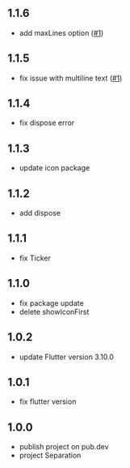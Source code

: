 ## 1.1.6
- add maxLines option ([#1](https://github.com/GiYeongUM/flutter_icon_snackbar/issues/1))

## 1.1.5
- fix issue with multiline text ([#1](https://github.com/GiYeongUM/flutter_icon_snackbar/issues/1))

## 1.1.4
- fix dispose error

## 1.1.3
- update icon package

## 1.1.2
- add dispose

## 1.1.1
- fix Ticker

## 1.1.0
- fix package update
- delete showIconFirst

## 1.0.2
- update Flutter version 3.10.0

## 1.0.1
- fix flutter version

## 1.0.0 
- publish project on pub.dev
- project Separation